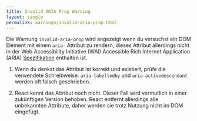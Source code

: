 ```yaml
---
title: Invalid ARIA Prop Warning
layout: single
permalink: warnings/invalid-aria-prop.html
---
```


Die Warnung `invalid-aria-prop` wird angezeigt wenn du versuchst ein DOM Element mit einem `aria-` Attribut zu rendern, dieses Attribut allerdings nicht in der Web Accessibility Initiative (WAI) Accessible Rich Internet Application (ARIA) [Spezifikation](https://www.w3.org/TR/wai-aria-1.1/#states_and_properties) enthalten ist.

1. Wenn du denkst das Attribut ist korrekt und existiert, prüfe die verwendete Schreibweise. `aria-labelledby` und `aria-activedescendant` werden oft falsch geschrieben.

2. React kennt das Attribut noch nicht. Dieser Fall wird vermutlich in einer zukünftigen Version behoben. React entfernt allerdings alle unbekannten Attribute, daher werden sie trotz Nutzung nicht im DOM eingefügt.
